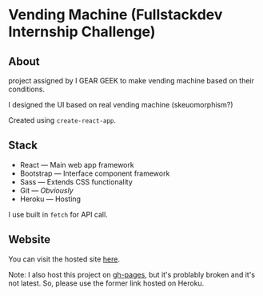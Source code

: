 # Vending Machine (Fullstackdev Internship Challenge)

## About

project assigned by I GEAR GEEK to make vending machine based on their conditions.

I designed the UI based on real vending machine (skeuomorphism?)

Created using `create-react-app`.

## Stack

 - React — Main web app framework
 - Bootstrap — Interface component framework
 - Sass — Extends CSS functionality
 - Git — *Obviously*
 - Heroku — Hosting

I use built in `fetch` for API call.

## Website

You can visit the hosted site [here](https://beam41-internship.herokuapp.com/).

Note: I also host this project on [gh-pages](https://beam41.github.io/fullstackdev-internship-challenge), but it's problably broken and it's not latest. So, please use the former link hosted on Heroku.